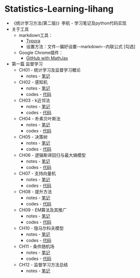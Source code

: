 # Statistics-Learning-lihang

+ 《统计学习方法(第二版)》李航 - 学习笔记及python代码实现
+ 关于工具
  + markdown工具：
    + [Typora](https://typora.io/)
    + 设置方法：文件--偏好设置--markdown--内联公式 [勾选]
  + Google Chrome插件：
    + [GitHub with MathJax](https://chrome.google.com/webstore/detail/github-with-mathjax/ioemnmodlmafdkllaclgeombjnmnbima) 
+ 第一篇    监督学习
  + CH01 - 统计学习及监督学习概论
    + notes - [笔记](./Chapter01/notes/Chapter1.md)
  + CH02 - 感知机
    + notes - [笔记](./Chapter02/notes/Chapter2.md)
    + codes - [代码](./Chapter02/codes)
  + CH03 - k近邻法
    - notes - [笔记](./Chapter03/notes/Chapter3.md)
    - codes - [代码](./Chapter03/codes)
  + CH04 - 朴素贝叶斯法
    - notes - [笔记](./Chapter04/notes/Chapter4.md)
    - codes - [代码](./Chapter04/codes)
  + CH05 - 决策树
    - notes - [笔记](./Chapter05/notes/Chapter5.md)
    - codes - [代码](./Chapter05/codes)
  + CH06 - 逻辑斯谛回归与最大熵模型
    - notes - [笔记](./Chapter06/notes/Chapter6.md)
    - codes - [代码](./Chapter06/codes)
  + CH07 - 支持向量机
    - notes - [笔记](./Chapter07/notes/Chapter7.md)
    - codes - [代码](./Chapter07/codes)
  + CH08 - 提升方法
    - notes - [笔记](./Chapter08/notes/Chapter8.md)
    - codes - [代码](./Chapter08/codes)
  + CH09 - EM算法及其推广
    - notes - [笔记](./Chapter09/notes/Chapter9.md)
    - codes - [代码](./Chapter09/codes)
  + CH10 - 隐马尔科夫模型
    - notes - [笔记](./Chapter10/notes/Chapter10.md)
    - codes - [代码](./Chapter10/codes)
  + CH11 - 条件随机场
    - notes - [笔记](./Chapter11/notes/Chapter11.md)
    - codes - [代码](./Chapter11/codes)
  + CH12 - 监督学习方法总结
    - notes - [笔记](./Chapter12/notes/Chapter12.md)